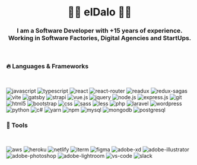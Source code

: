 <h1 align="center"><b>🤜🏼 elDalo 🤛🏼</b></h1>
<h3 align="center">
  I am a Software Developer with +15 years of experience. <br>
  Working in Software Factories, Digital Agencies and StartUps.
</h3>
<br>

### 🔥 Languages & Frameworks
<br>

![javascript](https://img.shields.io/badge/javascript-282615?style=for-the-badge&logo=javascript&logoColor=fddc00)
![typescript](https://img.shields.io/badge/TypeScript-007ACC?style=for-the-badge&logo=typescript&logoColor=white)
![react](https://img.shields.io/badge/React-20232A?style=for-the-badge&logo=react&logoColor=61DAFB)
![react-router](https://img.shields.io/badge/React_Router-CA4245?style=for-the-badge&logo=react-router&logoColor=white)
![readux](https://img.shields.io/badge/Redux-593D88?style=for-the-badge&logo=redux&logoColor=white)
![redux-sagas](https://img.shields.io/badge/Redux%20saga-86D46B?style=for-the-badge&logo=redux%20saga&logoColor=999999)
![vite](https://img.shields.io/badge/vite-282615?style=for-the-badge&logo=javascript&logoColor=fddc00)
![gatsby](https://img.shields.io/badge/gatsby-12071f?style=for-the-badge&logo=gatsby&logoColor=white)
![strapi](https://img.shields.io/badge/strapi-131180?style=for-the-badge&logo=strapi&logoColor=8e75ff)
![vue.js](https://img.shields.io/badge/Vue.js-35495E?style=for-the-badge&logo=vue.js&logoColor=4FC08D)
![jquery](https://img.shields.io/badge/jQuery-0769AD?style=for-the-badge&logo=jquery&logoColor=white)
![node.js](https://img.shields.io/badge/Node.js-43853D?style=for-the-badge&logo=node.js&logoColor=white)
![express.js](https://img.shields.io/badge/Express.js-404D59?style=for-the-badge)
![git](https://img.shields.io/badge/GIT-E44C30?style=for-the-badge&logo=git&logoColor=white)
![html5](https://img.shields.io/badge/HTML5-e44d26?style=for-the-badge&logo=html5&logoColor=white)
![bootstrap](https://img.shields.io/badge/Bootstrap-563D7C?style=for-the-badge&logo=bootstrap&logoColor=white)
![css](https://img.shields.io/badge/CSS-274de4?style=for-the-badge&logo=css3&logoColor=white)
![sass](https://img.shields.io/badge/Sass-CC6699?style=for-the-badge&logo=sass&logoColor=white)
![less](https://img.shields.io/badge/less-0b1a28?style=for-the-badge&logo=less&logoColor=white)
![php](https://img.shields.io/badge/PHP-4F5B93?style=for-the-badge&logo=php&logoColor=white)
![laravel](https://img.shields.io/badge/Laravel-FF2D20?style=for-the-badge&logo=laravel&logoColor=white)
![wordpress](https://img.shields.io/badge/wordpress-ffffff?style=for-the-badge&logo=wordpress&logoColor=black)
![python](https://img.shields.io/badge/python-2b5b84?style=for-the-badge&logo=python&logoColor=ffd63f)
![c#](https://img.shields.io/badge/C%23-239120?style=for-the-badge&logo=C%23&logoColor=8e75ff)
![yarn](https://img.shields.io/badge/Yarn-2C8EBB?style=for-the-badge&logo=yarn&logoColor=white)
![npm](https://img.shields.io/badge/npm-ffffff?style=for-the-badge&logo=npm&logoColor=black)
![mysql](https://img.shields.io/badge/mysql-f29121?style=for-the-badge&logo=mysql&logoColor=00758f)
![mongodb](https://img.shields.io/badge/mongodb-fff?style=for-the-badge&logo=mongodb&logoColor=106249)
![postgresql](https://img.shields.io/badge/PostgreSQL-316192?style=for-the-badge&logo=postgresql&logoColor=white)
<br>

### 🪫 Tools
<br>

![aws](https://img.shields.io/badge/aws-ff9900?style=for-the-badge&logo=amazon&logoColor=white)
![heroku](https://img.shields.io/badge/Heroku-430098?style=for-the-badge&logo=heroku&logoColor=white)
![netlify](https://img.shields.io/badge/Netlify-00C7B7?style=for-the-badge&logo=netlify&logoColor=white)
![iterm](https://img.shields.io/badge/iTerm2-000000?style=for-the-badge&logo=iterm2&logoColor=white)
![figma](https://img.shields.io/badge/figma-a15afe?style=for-the-badge&logo=figma&logoColor=white)
![adobe-xd](https://img.shields.io/badge/adobe%20xd-470138?style=for-the-badge&logo=adobe-xd&logoColor=fc5bfa)
![adobe-illustrator](https://img.shields.io/badge/adobe%20illustrator-3f0000?style=for-the-badge&logo=adobe-illustrator&logoColor=fcba00)
![adobe-photoshop](https://img.shields.io/badge/adobe%20photoshop-012543?style=for-the-badge&logo=adobe-photoshop&logoColor=2fc2fd)
![adobe-lightroom](https://img.shields.io/badge/adobe%20photoshop-001733?style=for-the-badge&logo=adobe-lightroom&logoColor=2daaff)
![vs-code](https://img.shields.io/badge/Visual_Studio_Code-0078D4?style=for-the-badge&logo=visual%20studio%20code&logoColor=ff9900)
![slack](https://img.shields.io/badge/slack-320e33?style=for-the-badge&logo=slack&logoColor=white)
